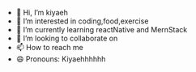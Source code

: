 - 👋 Hi, I’m kiyaeh
- 👀 I’m interested in coding,food,exercise
- 🌱 I’m currently learning reactNative and MernStack
- 💞️ I’m looking to collaborate on 
- 📫 How to reach me 
- 😄 Pronouns: Kiyaehhhhhh

<!---
kiyaeh/kiyaeh is a ✨ special ✨ repository because its `README.md` (this file) appears on your GitHub profile.
You can click the Preview link to take a look at your changes.
--->
